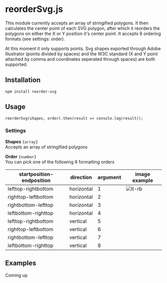 # reorderSvg.js
This module currently accepts an array of stringified polygons. It then calculates the center point 
of each SVG polygon, after which it reorders the polygons on either the
X or Y position it's center point. It accepts 8 ordering formats (see settings: order).

At this moment it only supports points. Svg shapes exported through Adobe 
Illustrator (points divided by spaces) and the W3C standard (X and Y point attached by
comma and coordinates seperated through spaces) are both supported.

## Installation
```npm install reorder-svg```

## Usage
```reorderSvg(shapes, order).then(result => console.log(result));```

### Settings
**Shapes** ```{array}```  
Accepts an array of stringified polygons

**Order** ```{number}```  
You can pick one of the following 8 formatting orders

| startposition-endposition | direction  | argument | image example                                                                                                |
|---------------------------|------------|----------|--------------------------------------------------------------------------------------------------------------|
| lefttop-rightbottom       | horizontal | 1        | ![lt-rb](https://raw.githubusercontent.com/evanzummeren/reorder-svg/master/assets/lt-rb-h.svg?sanitize=true) |
| righttop-leftbottom       | horizontal | 2        |       |
| rightbottom-lefttop       | horizontal | 3        |       |
| leftbottom-righttop       | horizontal | 4        |       |
| lefttop-rightbottom       | vertical   | 5        |       |
| righttop-leftbottom       | vertical   | 6        |       |
| rightbottom-lefttop       | vertical   | 7        |       |
| leftbottom-righttop       | vertical   | 8        |       |

## Examples
Coming up
